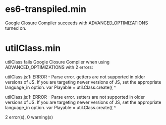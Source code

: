 es6-transpiled.min
==================
Google Closure Compiler succeeds with ADVANCED_OPTIMIZATIONS turned on. 


utilClass.min
=============
utilClass fails Google Closure Compiler when using ADVANCED_OPTIMIZATIONS with 2 errors:

utilClass.js:1: ERROR - Parse error. getters are not supported in older versions of JS. If you are targeting newer versions of JS, set the appropriate language_in option.
var Playable = util.Class.create({
^

utilClass.js:1: ERROR - Parse error. setters are not supported in older versions of JS. If you are targeting newer versions of JS, set the appropriate language_in option.
var Playable = util.Class.create({
^

2 error(s), 0 warning(s)

